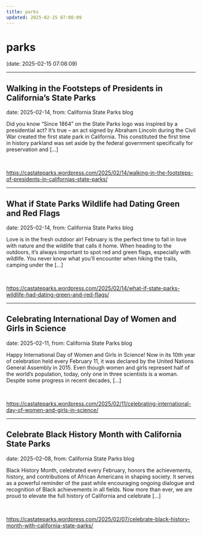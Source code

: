 ```yaml
---
title: parks
updated: 2025-02-15 07:08:09
---
```


# parks

(date: 2025-02-15 07:08:09)

---

## Walking in the Footsteps of Presidents in California’s State Parks

date: 2025-02-14, from: California State Parks blog

Did you know “Since 1864” on the State Parks logo was inspired by a presidential act? It’s true – an act signed by Abraham Lincoln during the Civil War created the first state park in California. This constituted the first time in history parkland was set aside by the federal government specifically for preservation and [&#8230;] 

<br> 

<https://castateparks.wordpress.com/2025/02/14/walking-in-the-footsteps-of-presidents-in-californias-state-parks/>

---

## What if State Parks Wildlife had Dating Green and Red Flags

date: 2025-02-14, from: California State Parks blog

Love is in the fresh outdoor air! February is the perfect time to fall in love with nature and the wildlife that calls it home. When heading to the outdoors, it’s always important to spot red and green flags, especially with wildlife. You never know what you’ll encounter when hiking the trails, camping under the [&#8230;] 

<br> 

<https://castateparks.wordpress.com/2025/02/14/what-if-state-parks-wildlife-had-dating-green-and-red-flags/>

---

## Celebrating International Day of Women and Girls in Science

date: 2025-02-11, from: California State Parks blog

Happy International Day of Women and Girls in Science! Now in its 10th year of celebration held every February 11, it was declared by the United Nations General Assembly in 2015. Even though women and girls represent half of the world’s population, today, only one in three scientists is a woman. Despite some progress in recent decades, [&#8230;] 

<br> 

<https://castateparks.wordpress.com/2025/02/11/celebrating-international-day-of-women-and-girls-in-science/>

---

## Celebrate Black History Month with California State Parks

date: 2025-02-08, from: California State Parks blog

Black History Month, celebrated every February, honors the achievements, history, and contributions of African Americans in shaping society. It serves as a powerful reminder of the past while encouraging ongoing dialogue and recognition of Black achievements in all fields. Now more than ever, we are proud to elevate the full history of California and celebrate [&#8230;] 

<br> 

<https://castateparks.wordpress.com/2025/02/07/celebrate-black-history-month-with-california-state-parks/>

